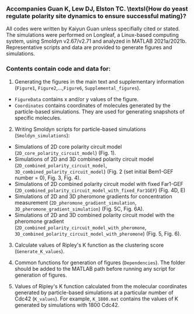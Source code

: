 ### Accompanies Guan K, Lew DJ, Elston TC. \textsl{How do yeast regulate polarity site dynamics to ensure successful mating}?

All codes were written by Kaiyun Guan unless specifially cited or stated. The simulations were performed on Longleaf, a Linux-based computing system, using Smoldyn v2.67/v2.71 and analyzed in MATLAB 2021a/2021b. Representative scripts and data are provided to generate figures and simulations. 

### Contents contain code and data for:
1. Generating the figures in the main text and supplementary information (`Figure1`, `Figure2`,...,`Figure6`, `Supplemental_figures`).
- `FigureData` contains x and/or y values of the figure.
- `Coordinates` contains coordinates of molecules generated by the particle-based simulations. They are used for generating snapshots of specific molecules.

2. Writing Smoldyn scripts for particle-based simulations (`Smoldyn_simulations`):
- Simulations of 2D core polarity circuit model (`2D_core_polarity_circuit_model`) (Fig. 1).
- Simulations of 2D and 3D combined polarity circuit model (`2D_combined_polarity_circuit_model`, `3D_combined_polarity_circuit_model`) (Fig. 2 (set initial Bem1-GEF number = 0), Fig. 3, Fig. 4).
- Simulations of 2D combined polarity circuit model with fixed Far1-GEF (`2D_combined_polarity_circuit_model_with_fixed_Far1GEF`) (Fig. 4D, E)
- Simulations of 2D and 3D pheromone gradients for concentration measurement (`2D_pheromone_gradient_simulation`, `3D_pheromone_gradient_simulation`) (Fig. 5C, Fig. 6A). 
- Simulations of 2D and 3D combined polarity circuit model with the pheromone gradient (`2D_combined_polarity_circuit_model_with_pheromone`, `3D_combined_polarity_circuit_model_with_pheromone`) (Fig. 5, Fig. 6).

3. Calculate values of Ripley's K function as the clustering score (`Generate_K_values`).

4. Common functions for generation of figures (`Dependencies`). The folder should be added to the MATLAB path before running any script for generation of figures.

5. Values of Ripley's K function calculated from the molecular coordinates generated by particle-based simulations at a particular number of Cdc42 (`K_values`).
For example, `K_1800.mat` contains the values of K generated by simulations with 1800 Cdc42.
